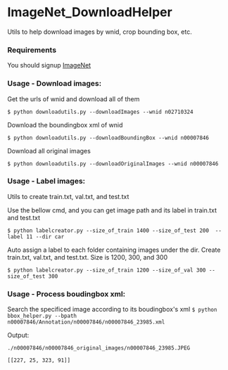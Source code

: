 # ImageNet_DownloadHelper
Utils to help download images by wnid, crop bounding box, etc.

### Requirements
You should signup [ImageNet](http://www.image-net.org/)

### Usage - Download images:
Get the urls of wnid and download all of them

`$ python downloadutils.py --downloadImages --wnid n02710324`

Download the boundingbox xml of wnid

`$ python downloadutils.py --downloadBoundingBox --wnid n00007846`

Download all original images

`$ python downloadutils.py --downloadOriginalImages --wnid n00007846`

### Usage - Label images:
Utils to create train.txt, val.txt, and test.txt

Use the bellow cmd, and you can get image path and its label in train.txt and test.txt

`$ python labelcreator.py --size_of_train 1400 --size_of_test 200  --label 11 --dir car`

Auto assign a label to each folder containing images under the dir. Create train.txt, val.txt, and test.txt. Size is 1200, 300, and 300

`$ python labelcreator.py --size_of_train 1200 --size_of_val 300 --size_of_test 300`

### Usage - Process boudingbox xml:
Search the specificed image according to its boudingbox's xml
`$ python bbox_helper.py --bpath n00007846/Annotation/n00007846/n00007846_23985.xml`

Output:

	./n00007846/n00007846_original_images/n00007846_23985.JPEG

	[[227, 25, 323, 91]]

